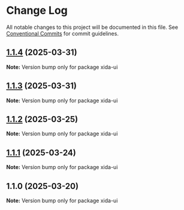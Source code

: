 # Change Log

All notable changes to this project will be documented in this file.
See [Conventional Commits](https://conventionalcommits.org) for commit guidelines.

## [1.1.4](https://github.com/luoqwe123/Xida-ui/compare/v1.1.3...v1.1.4) (2025-03-31)

**Note:** Version bump only for package xida-ui

## [1.1.3](https://github.com/luoqwe123/Xida-ui/compare/v1.1.2...v1.1.3) (2025-03-31)

**Note:** Version bump only for package xida-ui

## [1.1.2](https://github.com/luoqwe123/Xida-ui/compare/v1.1.1...v1.1.2) (2025-03-25)

**Note:** Version bump only for package xida-ui

## [1.1.1](https://github.com/luoqwe123/Xida-ui/compare/v1.1.0...v1.1.1) (2025-03-24)

**Note:** Version bump only for package xida-ui

## 1.1.0 (2025-03-20)

**Note:** Version bump only for package xida-ui
